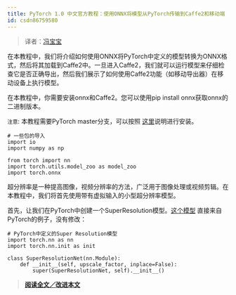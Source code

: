 ```yaml
---
title: PyTorch 1.0 中文官方教程：使用ONNX将模型从PyTorch传输到Caffe2和移动端
id: csdn86759580
---
```


> 译者：[冯宝宝](https://github.com/PEGASUS1993)

在本教程中，我们将介绍如何使用ONNX将PyTorch中定义的模型转换为ONNX格式，然后将其加载到Caffe2中。一旦进入Caffe2，我们就可以运行模型来仔细检查它是否正确导出，然后我们展示了如何使用Caffe2功能（如移动导出器）在移动设备上执行模型。

在本教程中，你需要安装onnx和Caffe2。您可以使用pip install onnx获取onnx的二进制版本。

`注意`: 本教程需要PyTorch master分支，可以按照 [这里](https://github.com/pytorch/pytorch#from-source)说明进行安装。

```
# 一些包的导入
import io
import numpy as np

from torch import nn
import torch.utils.model_zoo as model_zoo
import torch.onnx 
```

超分辨率是一种提高图像，视频分辨率的方法，广泛用于图像处理或视频剪辑。在本教程中，我们将首先使用带有虚拟输入的小型超分辨率模型。

首先，让我们在PyTorch中创建一个SuperResolution模型。[这个模型](https://github.com/pytorch/examples/blob/master/super_resolution/model.py) 直接来自PyTorch的例子，没有修改：

```
# PyTorch中定义的Super Resolution模型
import torch.nn as nn
import torch.nn.init as init

class SuperResolutionNet(nn.Module):
    def __init__(self, upscale_factor, inplace=False):
        super(SuperResolutionNet, self).__init__() 
```

> [**阅读全文／改进本文**](https://github.com/apachecn/pytorch-doc-zh/blob/master/docs/1.0/super_resolution_with_caffe2.md)